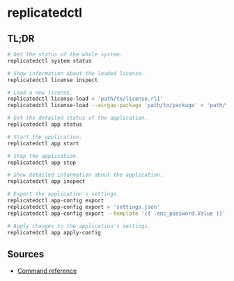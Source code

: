 # replicatedctl

## TL;DR

```sh
# Get the status of the whole system.
replicatedctl system status

# Show information about the loaded license.
replicatedctl license inspect

# Load a new license.
replicatedctl license-load < 'path/to/license.rli'
replicatedctl license-load --airgap-package 'path/to/package' < 'path/to/license.rli'

# Get the detailed status of the application.
replicatedctl app status

# Start the application.
replicatedctl app start

# Stop the application.
replicatedctl app stop

# Show detailed information about the application.
replicatedctl app inspect

# Export the application's settings.
replicatedctl app-config export
replicatedctl app-config export > 'settings.json'
replicatedctl app-config export --template '{{ .enc_password.Value }}'

# Apply changes to the application's settings.
replicatedctl app apply-config
```

## Sources

- [Command reference]

<!-- upstream -->
[command reference]: https://help.replicated.com/api/replicatedctl/
